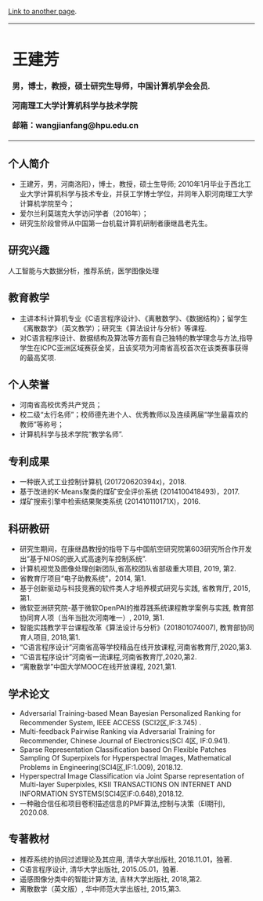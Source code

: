 

[Link to another page](./another-page.html).


<table border="0">
  <tr>
    <td width="75%">
      <h1>王建芳</h1>
      <p><b>男，博士，教授，硕士研究生导师，中国计算机学会会员.</b></p>
      <p><b>河南理工大学计算机科学与技术学院</b></p>
      <p><b>邮箱：wangjianfang@hpu.edu.cn</b></p>
    </td>
  </tr>
</table>


## 个人简介

* 王建芳，男，河南洛阳），博士，教授，硕士生导师; 2010年1月毕业于西北工业大学计算机科学与技术专业，并获工学博士学位，并同年入职河南理工大学计算机学院至今；
* 爱尔兰利莫瑞克大学访问学者（2016年）；
* 研究生阶段曾师从中国第一台机载计算机研制者康继昌老先生。

## 研究兴趣

人工智能与大数据分析，推荐系统，医学图像处理

## 教育教学

* 主讲本科计算机专业《C语言程序设计》、《离散数学》、《数据结构》；留学生《离散数学》（英文教学）；研究生《算法设计与分析》等课程.
* 对C语言程序设计、数据结构及算法等方面有自己独特的教学理念与方法,指导学生在ICPC亚洲区域赛获金奖，且该奖项为河南省高校首次在该类赛事获得的最高奖项.


## 个人荣誉

* 河南省高校优秀共产党员；
* 校二级“太行名师”；校师德先进个人、优秀教师以及连续两届“学生最喜欢的教师”等称号；
* 计算机科学与技术学院“教学名师”.



## 专利成果

* 一种嵌入式工业控制计算机 (201720620394x)，2018. 
* 基于改进的K-Means聚类的煤矿安全评价系统 (2014100418493)，2017.
* 煤矿搜索引擎中检索结果聚类系统 (201410110171X)，2016. 

## 科研教研

* 研究生期间，在康继昌教授的指导下与中国航空研究院第603研究所合作开发出“基于NIOS的嵌入式高速列车控制系统”.
* 计算机视觉及图像处理创新团队,省高校团队省部级重大项目, 2019, 第2.
* 省教育厅项目“电子助教系统”，2014, 第1.
* 基于创新驱动与科技竞赛的软件类人才培养模式研究与实践, 省教育厅, 2015, 第1.
* 微软亚洲研究院-基于微软OpenPAI的推荐践系统课程教学案例与实践, 教育部协同育人项（当年当批次河南唯一）, 2019, 第1.
* 智能实践教学平台课程改革《算法设计与分析》(201801074007), 教育部协同育人项目, 2018,第1.
* “C语言程序设计”河南省高等学校精品在线开放课程,河南省教育厅,2020,第3.
* “C语言程序设计”河南省一流课程,河南省教育厅,2020,第2.
* “离散数学”中国大学MOOC在线开放课程, 2021,第1.

## 学术论文

* Adversarial Training-based Mean Bayesian Personalized Ranking for Recommender System, IEEE ACCESS (SCI2区,IF:3.745) .
* Multi-feedback Pairwise Ranking via Adversarial Training for Recommender, Chinese Journal of Electronics(SCI 4区, IF:0.941).
* Sparse Representation Classification based On Flexible Patches Sampling Of Superpixels for Hyperspectral Images, Mathematical Problems in Engineering(SCI4区,IF:1.009), 2018.12.
* Hyperspectral Image Classification via Joint Sparse representation of Multi-layer Superpixles, KSII TRANSACTIONS ON INTERNET AND INFORMATION SYSTEMS(SCI4区IF:0.648),2018.12.
* 一种融合信任和项目卷积描述信息的PMF算法,控制与决策（EI期刊), 2020.08.

## 专著教材

* 推荐系统的协同过滤理论及其应用, 清华大学出版社, 2018.11.01，独著.
* C语言程序设计, 清华大学出版社, 2015.05.01，独著.
* 遥感图像分类中的智能计算方法, 吉林大学出版社, 2018,第2.
* 离散数学（英文版）, 华中师范大学出版社, 2015,第3.

